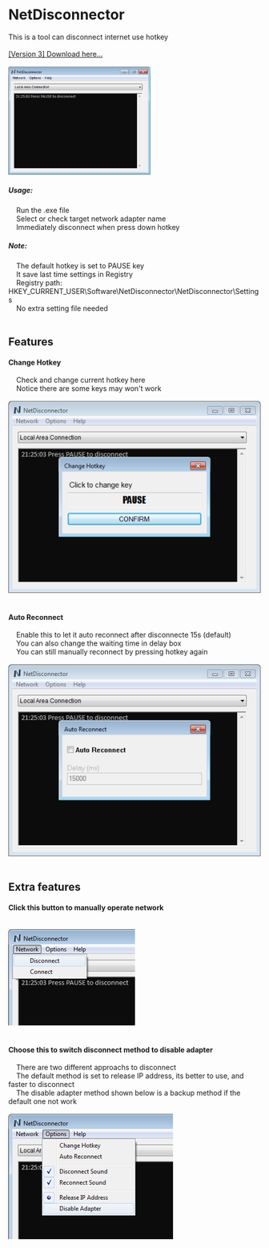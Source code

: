 # NetDisconnector
This is a tool can disconnect internet use hotkey<br>
<br>
[[Version 3] Download here...](https://github.com/Barracuda10/NetDisconnector/releases/download/1.2/NetDisconnector.exe)<br>
<br>
<img src="https://raw.githubusercontent.com/Barracuda10/others/master/NetDisconnector/netdisconnector_main.png?token=AHWAOFFFNR4TIK4XGH3ESJK6EESXA" width="284" height="215"><br>
##### Usage:
&nbsp;&nbsp;&nbsp;&nbsp;Run the .exe file<br>
&nbsp;&nbsp;&nbsp;&nbsp;Select or check target network adapter name<br>
&nbsp;&nbsp;&nbsp;&nbsp;Immediately disconnect when press down hotkey<br>
##### Note:
&nbsp;&nbsp;&nbsp;&nbsp;The default hotkey is set to PAUSE key<br>
&nbsp;&nbsp;&nbsp;&nbsp;It save last time settings in Registry<br>
&nbsp;&nbsp;&nbsp;&nbsp;Registry path: HKEY_CURRENT_USER\Software\NetDisconnector\NetDisconnector\Settings<br>
&nbsp;&nbsp;&nbsp;&nbsp;No extra setting file needed<br>
<br>
## Features
#### Change Hotkey<br>
&nbsp;&nbsp;&nbsp;&nbsp;Check and change current hotkey here<br>
&nbsp;&nbsp;&nbsp;&nbsp;Notice there are some keys may won't work<br>
<br>
![img](https://raw.githubusercontent.com/Barracuda10/others/master/NetDisconnector/netdisconnector_feature_1.png)<br>
<br>
#### Auto Reconnect<br>
&nbsp;&nbsp;&nbsp;&nbsp;Enable this to let it auto reconnect after disconnecte 15s (default)<br>
&nbsp;&nbsp;&nbsp;&nbsp;You can also change the waiting time in delay box<br>
&nbsp;&nbsp;&nbsp;&nbsp;You can still manually reconnect by pressing hotkey again<br>
<br>
![img](https://raw.githubusercontent.com/Barracuda10/others/master/NetDisconnector/netdisconnector_feature_2.png)<br>
<br>
## Extra features
#### Click this button to manually operate network<br><br>
![img](https://raw.githubusercontent.com/Barracuda10/others/master/NetDisconnector/netdisconnector_manul.png)<br>
<br>
#### Choose this to switch disconnect method to disable adapter<br>
&nbsp;&nbsp;&nbsp;&nbsp;There are two different approachs to disconnect<br>
&nbsp;&nbsp;&nbsp;&nbsp;The default method is set to release IP address, its better to use, and faster to disconnect<br>
&nbsp;&nbsp;&nbsp;&nbsp;The disable adapter method shown below is a backup method if the default one not work<br>
<br>
![img](https://raw.githubusercontent.com/Barracuda10/others/master/NetDisconnector/netdisconnector_method.png)<br>
